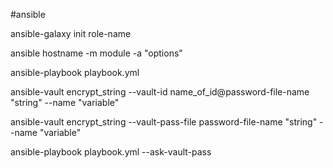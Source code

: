 #ansible

ansible-galaxy init role-name

ansible hostname -m module -a "options"

ansible-playbook playbook.yml

ansible-vault encrypt_string --vault-id name_of_id@password-file-name "string" --name "variable"

ansible-vault encrypt_string --vault-pass-file password-file-name "string" --name "variable"

ansible-playbook playbook.yml --ask-vault-pass
